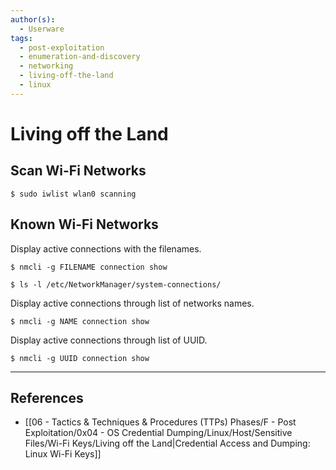 ```yaml
---
author(s):
  - Userware
tags:
  - post-exploitation
  - enumeration-and-discovery
  - networking
  - living-off-the-land
  - linux
---
```

# Living off the Land

## Scan Wi-Fi Networks

```
$ sudo iwlist wlan0 scanning
```

## Known Wi-Fi Networks

Display active connections with the filenames.

```
$ nmcli -g FILENAME connection show

$ ls -l /etc/NetworkManager/system-connections/
```

Display active connections through list of networks names.

```
$ nmcli -g NAME connection show
```

Display active connections through list of UUID.

```
$ nmcli -g UUID connection show
```

---
## References

- [[06 - Tactics & Techniques & Procedures (TTPs) Phases/F - Post Exploitation/0x04 - OS Credential Dumping/Linux/Host/Sensitive Files/Wi-Fi Keys/Living off the Land|Credential Access and Dumping: Linux Wi-Fi Keys]]